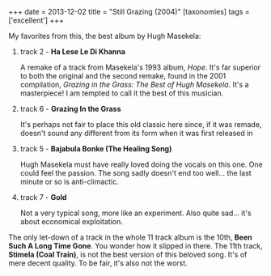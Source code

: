 +++
date = 2013-12-02
title = "Still Grazing (2004)"
[taxonomies]
tags = ['excellent']
+++

My favorites from this, the best album by Hugh Masekela:

1.  track 2 - **Ha Lese Le Di Khanna**

    A remake of a track from Masekela's 1993 album, *Hope*. It's far
    superior to both the original and the second remake, found in the
    2001 compilation, *Grazing in the Grass: The Best of Hugh Masekela*.
    It's a masterpiece! I am tempted to call it the best of this
    musician.

2.  track 6 - **Grazing In the Grass**

    It's perhaps not fair to place this old classic here since, if it
    was remade, doesn't sound any different from its form when it was
    first released in

3.  track 5 - **Bajabula Bonke (The Healing Song)**

    Hugh Masekela must have really loved doing the vocals on this one.
    One could feel the passion. The song sadly doesn't end too well...
    the last minute or so is anti-climactic.

4.  track 7 - **Gold**

    Not a very typical song, more like an experiment. Also quite sad...
    it's about economical exploitation.

The only let-down of a track in the whole 11 track album is the 10th,
**Been Such A Long Time Gone**. You wonder how it slipped in there. The
11th track, **Stimela (Coal Train)**, is not the best version of this
beloved song. It's of mere decent quality. To be fair, it's also not
the worst.
